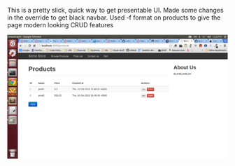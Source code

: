 This is a pretty slick, quick way to get presentable UI. Made some changes in the override to get
black navbar. Used -f format on products to give the page modern looking CRUD features

![screencast](/public/RailsCast2.png)
